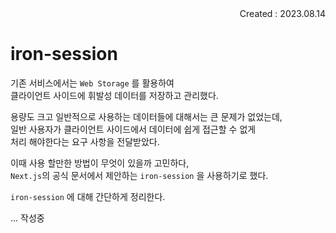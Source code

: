 <div align="right">Created : 2023.08.14</div>

# **iron-session**

기존 서비스에서는 `Web Storage` 를 활용하여 <br>
클라이언트 사이드에 휘발성 데이터를 저장하고 관리했다. <br>

용량도 크고 일반적으로 사용하는 데이터들에 대해서는 큰 문제가 없었는데, <br>
일반 사용자가 클라이언트 사이드에서 데이터에 쉽게 접근할 수 없게 <br>
처리 해야한다는 요구 사항을 전달받았다. <br>

이때 사용 할만한 방법이 무엇이 있을까 고민하다, <br>
`Next.js`의 공식 문서에서 제안하는 `iron-session` 을 사용하기로 했다. <br>

`iron-session` 에 대해 간단하게 정리한다.

... 작성중
